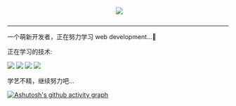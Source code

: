 <h1 align="center">
​    <img src="https://readme-typing-svg.herokuapp.com?size=24&color=F099F7&center=%E7%9C%9F&vCenter=%E7%9C%9F&lines=%E5%96%9C%E4%B8%9C%E4%B8%9C%E8%A6%81%E5%8A%A0%E6%B2%B9%E5%AD%A6%E4%B9%A0%E5%91%80%EF%BC%81">
</h1>                                 

------

一个萌新开发者，正在努力学习 web development...🖖



正在学习的技术:
<div align="left">
  <img src="https://img.shields.io/badge/-Vue-42b883?style=flat-square&logo=Vue.js&logoColor=white"></img>
  <img src="https://img.shields.io/badge/-Vite-5468ff?style=flat-square&logo=Vite&logoColor=white"></img>
  <img src="https://img.shields.io/badge/-TypeScript-235a97?style=flat-square&logo=TypeScript&logoColor=white"></img>
  <img src="https://img.shields.io/badge/-TailwindCSS-0EA5E9?style=flat-square&logo=Tailwind%20CSS&logoColor=white"></img>
</div>


学艺不精，继续努力吧...




[![Ashutosh's github activity graph](https://activity-graph.herokuapp.com/graph?username=youzege&theme=dracula)](https://github.com/ashutosh00710/github-readme-activity-graph)

